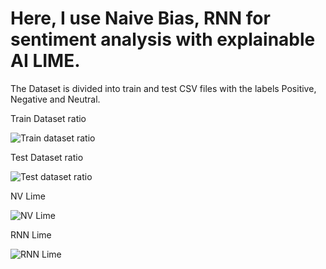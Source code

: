 
<h1 >Here, I use Naive Bias, RNN for sentiment analysis with explainable AI LIME. </h1>

The Dataset is divided into train and test CSV files with the labels Positive, Negative and Neutral. 

<p> Train Dataset ratio </p>
<img src="https://drive.google.com/uc?id=1qHVrsb4vTv0BRVQlxSH4tCS4q09yN2hb" alt="Train dataset ratio" />


<p> Test Dataset ratio </p>
<img src="https://drive.google.com/uc?id=1J4ooIIV4Mob7BeKLoZNaiBbfsFNzcrfF" alt="Test dataset ratio" />



<p> NV Lime </p>
<img src="https://drive.google.com/uc?id=1emIsDBsoDlKhjhCt6OagqCvIPXHqgjWq" alt="NV Lime" />

<p> RNN Lime </p>
<img src="https://drive.google.com/uc?id=1XKF5ZJKmmIdxcIyn2-iEeCSJPc5ypYZW" alt="RNN Lime" />

